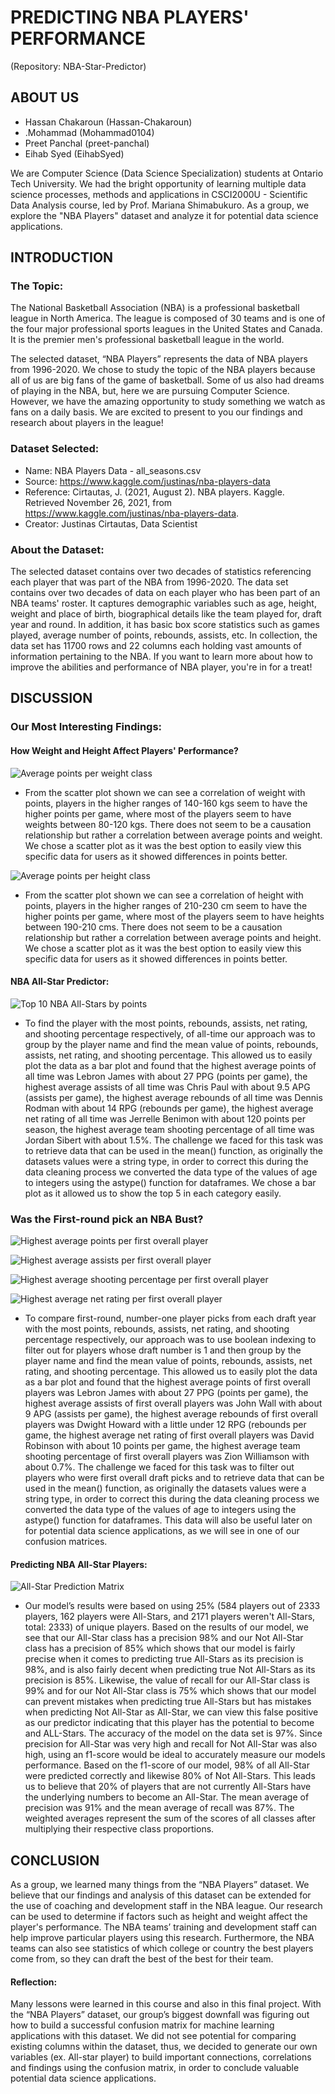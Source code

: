 # PREDICTING NBA PLAYERS' PERFORMANCE 
(Repository: NBA-Star-Predictor)

## ABOUT US
* Hassan Chakaroun (Hassan-Chakaroun)
* .Mohammad (Mohammad0104)
* Preet Panchal (preet-panchal)
* Eihab Syed (EihabSyed)

We are Computer Science (Data Science Specialization) students at Ontario Tech University. We had the bright opportunity of learning multiple data science processes, methods and applications in CSCI2000U - Scientific Data Analysis course, led by Prof. Mariana Shimabukuro. As a group, we explore the "NBA Players" dataset and analyze it for potential data science applications. 

## INTRODUCTION

### The Topic: 
The National Basketball Association (NBA) is a professional basketball league in North America. The league is composed of 30 teams and is one of the four major professional sports leagues in the United States and Canada. It is the premier men's professional basketball league in the world. 

The selected dataset, “NBA Players” represents the data of NBA players from 1996-2020. We chose to study the topic of the NBA players because all of us are big fans of the game of basketball. Some of us also had dreams of playing in the NBA, but, here we are pursuing Computer Science. However, we have the amazing opportunity to study something we watch as fans on a daily basis. We are excited to present to you our findings and research about players in the league!

### Dataset Selected:
* Name: NBA Players Data - all_seasons.csv
* Source: https://www.kaggle.com/justinas/nba-players-data
* Reference: Cirtautas, J. (2021, August 2). NBA players. Kaggle. Retrieved November 26, 2021, from https://www.kaggle.com/justinas/nba-players-data. 
* Creator: Justinas Cirtautas, Data Scientist

### About the Dataset: 
The selected dataset contains over two decades of statistics referencing each player that was part of the NBA from 1996-2020. The data set contains over two decades of data on each player who has been part of an NBA teams' roster. It captures demographic variables such as age, height, weight and place of birth, biographical details like the team played for, draft year and round. In addition, it has basic box score statistics such as games played, average number of points, rebounds, assists, etc. In collection, the data set has 11700 rows and 22 columns each holding vast amounts of information pertaining to the NBA. If you want to learn more about how to improve the abilities and performance of NBA player, you're in for a treat! 

## DISCUSSION

### Our Most Interesting Findings: 

#### How Weight and Height Affect Players' Performance? 
![Average points per weight class](Average-points-per-weight-class.png)
* From the scatter plot shown we can see a correlation of weight with points, players in the higher ranges of 140-160 kgs seem to have the higher points per game, where most of the players seem to have weights between 80-120 kgs. There does not seem to be a causation relationship but rather a correlation between average points and weight. We chose a scatter plot as it was the best option to easily view this specific data for users as it showed differences in points better.

![Average points per height class](Average-points-per-height-class.png)
* From the scatter plot shown we can see a correlation of height with points, players in the higher ranges of 210-230 cm seem to have the higher points per game, where most of the players seem to have heights between 190-210 cms. There does not seem to be a causation relationship but rather a correlation between average points and height. We chose a scatter plot as it was the best option to easily view this specific data for users as it showed differences in points better.

#### NBA All-Star Predictor: 
![Top 10 NBA All-Stars by points](Top-10-NBA-All-Stars-by-points.png)
* To find the player with the most points, rebounds, assists, net rating, and shooting percentage respectively, of all-time our approach was to group by the player name and find the mean value of points, rebounds, assists, net rating, and shooting percentage. This allowed us to easily plot the data as a bar plot and found that the highest average points of all time was Lebron James with about 27 PPG (points per game), the highest average assists of all time was Chris Paul with about 9.5 APG (assists per game), the highest average rebounds of all time was Dennis Rodman with about 14 RPG (rebounds per game), the highest average net rating of all time was Jerrelle Benimon with about 120 points per season, the highest average team shooting percentage of all time was Jordan Sibert with about 1.5%. The challenge we faced for this task was to retrieve data that can be used in the mean() function, as originally the datasets values were a string type, in order to correct this during the data cleaning process we converted the data type of the values of age to integers using the astype() function for dataframes. We chose a bar plot as it allowed us to show the top 5 in each category easily.

### Was the First-round pick an NBA Bust? 
![Highest average points per first overall player](Highest-average-points-per-first-overall-player.png)

![Highest average assists per first overall player](Highest-average-assists-per-first-overall-player.png)

![Highest average shooting percentage per first overall player](Highest-average-shooting-percentage-per-first-overall-player.png)

![Highest average net rating per first overall player](Highest-average-net-rating-per-first-overall-player.png)
* To compare first-round, number-one player picks from each draft year with the most points, rebounds, assists, net rating, and shooting percentage respectively, our approach was to use boolean indexing to filter out for players whose draft number is 1 and then group by the player name and find the mean value of points, rebounds, assists, net rating, and shooting percentage. This allowed us to easily plot the data as a bar plot and found that the highest average points of first overall players was Lebron James with about 27 PPG (points per game), the highest average assists of first overall players was John Wall with about 9 APG (assists per game), the highest average rebounds of first overall players was Dwight Howard with a little under 12 RPG (rebounds per game, the highest average net rating of first overall players was David Robinson with about 10 points per game, the highest average team shooting percentage of first overall players was Zion Williamson with about 0.7%. The challenge we faced for this task was to filter out players who were first overall draft picks and to retrieve data that can be used in the mean() function, as originally the datasets values were a string type, in order to correct this during the data cleaning process we converted the data type of the values of age to integers using the astype() function for dataframes. This data will also be useful later on for potential data science applications, as we will see in one of our confusion matrices.

#### Predicting NBA All-Star Players: 
![All-Star Prediction Matrix](All-Star-Prediction-Matrix.png)
* Our model’s results were based on using 25% (584 players out of 2333 players, 162 players were All-Stars, and 2171 players weren't All-Stars, total: 2333) of unique players. Based on the results of our model, we see that our All-Star class has a precision 98% and our Not All-Star class has a precision of 85% which shows that our model is fairly precise when it comes to predicting true All-Stars as its precision is 98%, and is also fairly decent when predicting true Not All-Stars as its precision is 85%.
Likewise, the value of recall for our All-Star class is 99% and for our Not All-Star class is 75% which shows that our model can prevent mistakes when predicting true All-Stars but has mistakes when predicting Not All-Star as All-Star, we can view this false positive as our predictor indicating that this player has the potential to become and ALL-Stars. The accuracy of the model on the data set is 97%. Since precision for All-Star was very high and recall for Not All-Star was also high, using an f1-score would be ideal to accurately measure our models performance. Based on the f1-score of our model, 98% of all All-Star were predicted correctly and likewise 80% of Not All-Stars. This leads us to believe that 20% of players that are not currently All-Stars have the underlying numbers to become an All-Star. 
The mean average of precision was 91% and the mean average of recall was 87%. The weighted averages represent the sum of the scores of all classes after multiplying their respective class proportions.

## CONCLUSION

As a group, we learned many things from the “NBA Players” dataset. We believe that our findings and analysis of this dataset can be extended for the use of coaching and development staff in the NBA league. Our research can be used to determine if factors such as height and weight affect the player's performance. The NBA teams’ training and development staff can help improve particular players using this research. Furthermore, the NBA teams can also see statistics of which college or country the best players come from, so they can draft the best of the best for their team. 

#### Reflection:
Many lessons were learned in this course and also in this final project. With the “NBA Players” dataset, our group’s biggest downfall was figuring out how to build a successful confusion matrix for machine learning applications with this dataset. We did not see potential for comparing existing columns within the dataset, thus, we decided to generate our own variables (ex. All-star player) to build important connections, correlations and findings using the confusion matrix, in order to conclude valuable potential data science applications. 